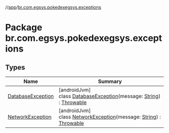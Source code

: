 //[app](../../index.md)/[br.com.egsys.pokedexegsys.exceptions](index.md)

# Package br.com.egsys.pokedexegsys.exceptions

## Types

| Name | Summary |
|---|---|
| [DatabaseException](-database-exception/index.md) | [androidJvm]<br>class [DatabaseException](-database-exception/index.md)(message: [String](https://kotlinlang.org/api/latest/jvm/stdlib/kotlin/-string/index.html)) : [Throwable](https://kotlinlang.org/api/latest/jvm/stdlib/kotlin/-throwable/index.html) |
| [NetworkException](-network-exception/index.md) | [androidJvm]<br>class [NetworkException](-network-exception/index.md)(message: [String](https://kotlinlang.org/api/latest/jvm/stdlib/kotlin/-string/index.html)) : [Throwable](https://kotlinlang.org/api/latest/jvm/stdlib/kotlin/-throwable/index.html) |
